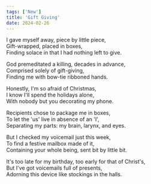```yaml
---
tags: ['New']
title: 'Gift Giving'
date: 2024-02-26
---
```


I gave myself away, piece by little piece,  
Gift-wrapped, placed in boxes,  
Finding solace in that I had nothing left to give.

God premeditated a killing, decades in advance,  
Comprised solely of gift-giving,  
Finding me with bow-tie ribboned hands.

Honestly, I'm so afraid of Christmas,  
I know I'll spend the holidays alone,  
With nobody but you decorating my phone.

Recipients chose to package me in boxes,  
To let the 'us' live in absence of an 'I',  
Separating my parts: my brain, larynx, and eyes.

But I checked my voicemail just this week,  
To find a festive mailbox made of it,  
Containing your whole being, sent bit by little bit.

It's too late for my birthday, too early for that of Christ's,  
But I've got voicemails full of presents,  
Adorning this device like stockings in the halls.

